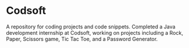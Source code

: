 # Codsoft
A repository for coding projects and code snippets.
Completed a Java development internship at Codsoft, working on projects including a Rock, Paper, Scissors game, Tic Tac Toe, and a Password Generator.
